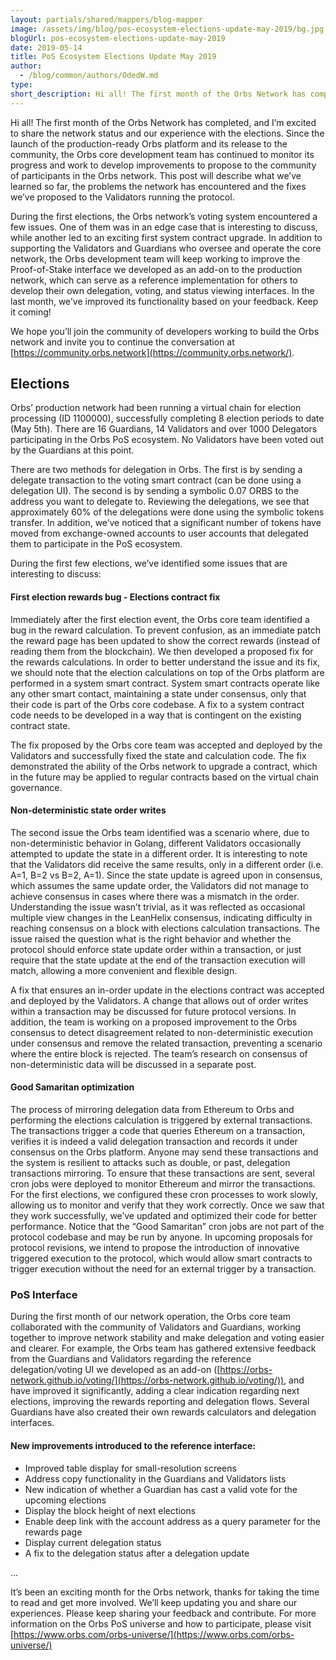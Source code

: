 ```yaml
---
layout: partials/shared/mappers/blog-mapper
image: /assets/img/blog/pos-ecosystem-elections-update-may-2019/bg.jpg
blogUrl: pos-ecosystem-elections-update-may-2019
date: 2019-05-14
title: PoS Ecosystem Elections Update May 2019
author:
  - /blog/common/authors/OdedW.md
type:
short_description: Hi all! The first month of the Orbs Network has completed, and I’m excited to share the network status and our experience with the elections. Since the launch of the production-ready Orbs platform and its release to the community, the Orbs core development team has continued to monitor its progress and work to develop improvements to propose to the community of participants in the Orbs network. This post will describe what we’ve learned so far, the problems the network has encountered and the fixes we’ve proposed to the Validators running the protocol.
---
```


Hi all! The first month of the Orbs Network has completed, and I’m excited to share the network status and our experience with the elections. Since the launch of the production-ready Orbs platform and its release to the community, the Orbs core development team has continued to monitor its progress and work to develop improvements to propose to the community of participants in the Orbs network. This post will describe what we’ve learned so far, the problems the network has encountered and the fixes we’ve proposed to the Validators running the protocol.

During the first elections, the Orbs network’s voting system encountered a few issues. One of them was in an edge case that is interesting to discuss, while another led to an exciting first system contract upgrade. In addition to supporting the Validators and Guardians who oversee and operate the core network, the Orbs development team will keep working to improve the Proof-of-Stake interface we developed as an add-on to the production network, which can serve as a reference implementation for others to develop their own delegation, voting, and status viewing interfaces. In the last month, we’ve improved its functionality based on your feedback. Keep it coming!

We hope you’ll join the community of developers working to build the Orbs network and invite you to continue the conversation at [https://community.orbs.network](https://community.orbs.network/).

## **Elections**

Orbs’ production network had been running a virtual chain for election processing (ID 1100000), successfully completing 8 election periods to date (May 5th). There are 16 Guardians, 14 Validators and over 1000 Delegators participating in the Orbs PoS ecosystem. No Validators have been voted out by the Guardians at this point.

There are two methods for delegation in Orbs. The first is by sending a delegate transaction to the voting smart contract (can be done using a delegation UI). The second is by sending a symbolic 0.07 ORBS to the address you want to delegate to. Reviewing the delegations, we see that approximately 60% of the delegations were done using the symbolic tokens transfer. In addition, we’ve noticed that a significant number of tokens have moved from exchange-owned accounts to user accounts that delegated them to participate in the PoS ecosystem.

During the first few elections, we’ve identified some issues that are interesting to discuss:

#### First election rewards bug - Elections contract fix

Immediately after the first election event, the Orbs core team identified a bug in the reward calculation. To prevent confusion, as an immediate patch the reward page has been updated to show the correct rewards (instead of reading them from the blockchain). We then developed a proposed fix for the rewards calculations. In order to better understand the issue and its fix, we should note that the election calculations on top of the Orbs platform are performed in a system smart contract. System smart contracts operate like any other smart contact, maintaining a state under consensus, only that their code is part of the Orbs core codebase. A fix to a system contract code needs to be developed in a way that is contingent on the existing contract state.

The fix proposed by the Orbs core team was accepted and deployed by the Validators and successfully fixed the state and calculation code. The fix demonstrated the ability of the Orbs network to upgrade a contract, which in the future may be applied to regular contracts based on the virtual chain governance.

#### Non-deterministic state order writes

The second issue the Orbs team identified was a scenario where, due to non-deterministic behavior in Golang, different Validators occasionally attempted to update the state in a different order. It is interesting to note that the Validators did receive the same results, only in a different order (i.e. A=1, B=2 vs B=2, A=1). Since the state update is agreed upon in consensus, which assumes the same update order, the Validators did not manage to achieve consensus in cases where there was a mismatch in the order. Understanding the issue wasn’t trivial, as it was reflected as occasional multiple view changes in the LeanHelix consensus, indicating difficulty in reaching consensus on a block with elections calculation transactions. The issue raised the question what is the right behavior and whether the protocol should enforce state update order within a transaction, or just require that the state update at the end of the transaction execution will match, allowing a more convenient and flexible design.

A fix that ensures an in-order update in the elections contract was accepted and deployed by the Validators. A change that allows out of order writes within a transaction may be discussed for future protocol versions. In addition, the team is working on a proposed improvement to the Orbs consensus to detect disagreement related to non-deterministic execution under consensus and remove the related transaction, preventing a scenario where the entire block is rejected. The team’s research on consensus of non-deterministic data will be discussed in a separate post.

#### Good Samaritan optimization

The process of mirroring delegation data from Ethereum to Orbs and performing the elections calculation is triggered by external transactions. The transactions trigger a code that queries Ethereum on a transaction, verifies it is indeed a valid delegation transaction and records it under consensus on the Orbs platform. Anyone may send these transactions and the system is resilient to attacks such as double, or past, delegation transactions mirroring. To ensure that these transactions are sent, several cron jobs were deployed to monitor Ethereum and mirror the transactions. For the first elections, we configured these cron processes to work slowly, allowing us to monitor and verify that they work correctly. Once we saw that they work successfully, we’ve updated and optimized their code for better performance. Notice that the “Good Samaritan” cron jobs are not part of the protocol codebase and may be run by anyone. In upcoming proposals for protocol revisions, we intend to propose the introduction of innovative triggered execution to the protocol, which would allow smart contracts to trigger execution without the need for an external trigger by a transaction.

### **PoS Interface**

During the first month of our network operation, the Orbs core team collaborated with the community of Validators and Guardians, working together to improve network stability and make delegation and voting easier and clearer. For example, the Orbs team has gathered extensive feedback from the Guardians and Validators regarding the reference delegation/voting UI we developed as an add-on ([https://orbs-network.github.io/voting/](https://orbs-network.github.io/voting/)), and have improved it significantly, adding a clear indication regarding next elections, improving the rewards reporting and delegation flows. Several Guardians have also created their own rewards calculators and delegation interfaces.

#### New improvements introduced to the reference interface:

- Improved table display for small-resolution screens
- Address copy functionality in the Guardians and Validators lists
- New indication of whether a Guardian has cast a valid vote for the upcoming elections
- Display the block height of next elections
- Enable deep link with the account address as a query parameter for the rewards page
- Display current delegation status
- A fix to the delegation status after a delegation update

...

It’s been an exciting month for the Orbs network, thanks for taking the time to read and get more involved. We’ll keep updating you and share our experiences. Please keep sharing your feedback and contribute. For more information on the Orbs PoS universe and how to participate, please visit [https://www.orbs.com/orbs-universe/](https://www.orbs.com/orbs-universe/)
